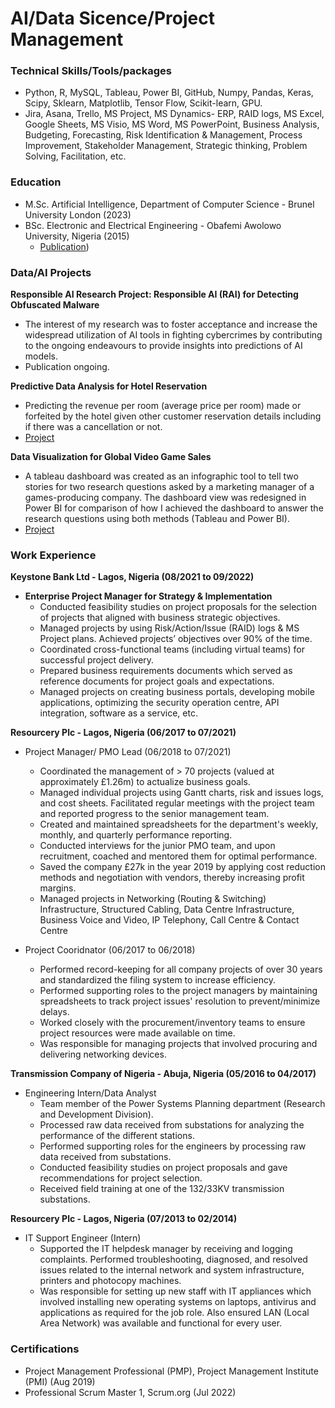 # AI/Data Sicence/Project Management

### Technical Skills/Tools/packages
- Python, R, MySQL, Tableau, Power BI, GitHub, Numpy, Pandas, Keras, Scipy, Sklearn, Matplotlib, Tensor Flow, Scikit-learn, GPU.
- Jira, Asana, Trello, MS Project, MS Dynamics- ERP, RAID logs, MS Excel, Google Sheets, MS Visio, MS Word, MS PowerPoint, Business Analysis, Budgeting, Forecasting, Risk Identification & Management, Process Improvement, Stakeholder Management, Strategic thinking, Problem Solving, Facilitation, etc.

### Education
- M.Sc. Artificial Intelligence, Department of Computer Science         - Brunel University London (2023) 
- BSc. Electronic and Electrical Engineering	                           - Obafemi Awolowo University, Nigeria (2015)  
  - [Publication](http://www.aascit.org/journal/archive2?journalId=915&paperId=3060))

### Data/AI Projects
**Responsible AI Research Project: Responsible AI (RAI) for Detecting Obfuscated Malware**
- The interest of my research was to foster acceptance and increase the widespread utilization of AI tools in fighting cybercrimes by contributing to the ongoing endeavours to provide insights into predictions of AI models.
- Publication ongoing.

**Predictive Data Analysis for Hotel Reservation**
- Predicting the revenue per room (average price per room) made or forfeited by the hotel given other customer reservation details including if there was a cancellation or not.
- [Project](https://github.com/UkamakaO/Predictive-Data-Analysis-on-Hotel-Reservation)
  
**Data Visualization for Global Video Game Sales**
- A tableau dashboard was created as an infographic tool to tell two stories for two research questions asked by a marketing manager of a games-producing company. The dashboard view was redesigned in Power BI for comparison of how I achieved the dashboard to answer the research questions using both methods (Tableau and Power BI).
- [Project](https://github.com/UkamakaO/Data-Visualization-of-Global-Video-Game-Sales)

### Work Experience
**Keystone Bank Ltd - Lagos, Nigeria (08/2021 to 09/2022)**
- **Enterprise Project Manager for Strategy & Implementation**
  - Conducted feasibility studies on project proposals for the selection of projects that aligned with business strategic objectives.
  - Managed projects by using Risk/Action/Issue (RAID) logs & MS Project plans. Achieved projects’ objectives over 90% of the time.
  - Coordinated cross-functional teams (including virtual teams) for successful project delivery.
  - Prepared business requirements documents which served as reference documents for project goals and expectations.
  - Managed projects on creating business portals, developing mobile applications, optimizing the security operation centre, API integration, software as a service, etc.

**Resourcery Plc - Lagos, Nigeria (06/2017 to 07/2021)**
- Project Manager/ PMO Lead (06/2018 to 07/2021)
  - Coordinated the management of > 70 projects (valued at approximately £1.26m) to actualize business goals.
  - Managed individual projects using Gantt charts, risk and issues logs, and cost sheets. Facilitated regular meetings with the project team and reported progress to the senior management team.
  - Created and maintained spreadsheets for the department's weekly, monthly, and quarterly performance reporting.
  - Conducted interviews for the junior PMO team, and upon recruitment, coached and mentored them for optimal performance.
  - Saved the company £27k in the year 2019 by applying cost reduction methods and negotiation with vendors, thereby increasing profit margins.
  - Managed projects in Networking (Routing & Switching) Infrastructure, Structured Cabling, Data Centre Infrastructure, Business Voice and Video, IP Telephony, Call Centre & Contact Centre

- Project Cooridnator (06/2017 to 06/2018)
  - Performed record-keeping for all company projects of over 30 years and standardized the filing system to increase efficiency.
  - Performed supporting roles to the project managers by maintaining spreadsheets to track project issues' resolution to prevent/minimize delays.
  - Worked closely with the procurement/inventory teams to ensure project resources were made available on time.
  - Was responsible for managing projects that involved procuring and delivering networking devices.

**Transmission Company of Nigeria - Abuja, Nigeria (05/2016 to 04/2017)**
- Engineering Intern/Data Analyst
  - Team member of the Power Systems Planning department (Research and Development Division).
  - Processed raw data received from substations for analyzing the performance of the different stations.
  - Performed supporting roles for the engineers by processing raw data received from substations.
  - Conducted feasibility studies on project proposals and gave recommendations for project selection.
  - Received field training at one of the 132/33KV transmission substations.

**Resourcery Plc - Lagos, Nigeria (07/2013 to 02/2014)**
- IT Support Engineer (Intern)
  - Supported the IT helpdesk manager by receiving and logging complaints. Performed troubleshooting, diagnosed, and resolved issues related to the internal network and system infrastructure, printers and photocopy machines.
  - Was responsible for setting up new staff with IT appliances which involved installing new operating systems on laptops, antivirus and applications as required for the job role. Also ensured LAN (Local Area Network) was available and functional for every user.
 
### Certifications
- Project Management Professional (PMP), Project Management Institute (PMI) (Aug 2019)
- Professional Scrum Master 1, Scrum.org (Jul 2022)







